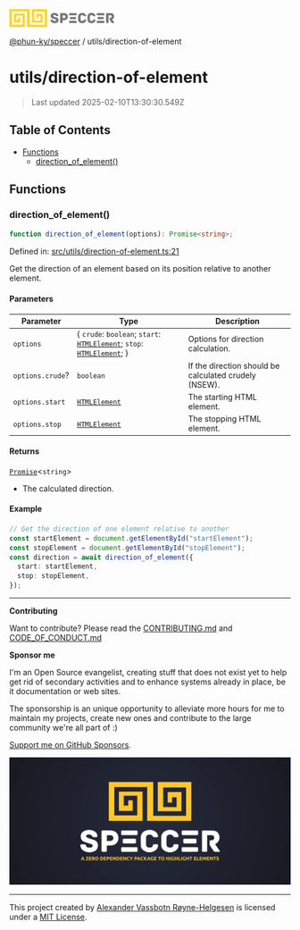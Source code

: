 <div>
  <img alt="SPECCER logo" src="https://raw.githubusercontent.com/phun-ky/speccer/main/public/logo-speccer-horizontal-colored-package.svg?raw=true" style="max-height:32px;" />
</div>

[@phun-ky/speccer](../README.md) / utils/direction-of-element

# utils/direction-of-element

> Last updated 2025-02-10T13:30:30.549Z

## Table of Contents

- [Functions](#functions)
  - [direction_of_element()](#direction_of_element)

## Functions

### direction_of_element()

```ts
function direction_of_element(options): Promise<string>;
```

Defined in: [src/utils/direction-of-element.ts:21](https://github.com/phun-ky/speccer/blob/main/src/utils/direction-of-element.ts#L21)

Get the direction of an element based on its position relative to another element.

#### Parameters

| Parameter        | Type                                                                                                                                                                                        | Description                                           |
| ---------------- | ------------------------------------------------------------------------------------------------------------------------------------------------------------------------------------------- | ----------------------------------------------------- |
| `options`        | \{ `crude`: `boolean`; `start`: [`HTMLElement`](https://developer.mozilla.org/docs/Web/API/HTMLElement); `stop`: [`HTMLElement`](https://developer.mozilla.org/docs/Web/API/HTMLElement); } | Options for direction calculation.                    |
| `options.crude`? | `boolean`                                                                                                                                                                                   | If the direction should be calculated crudely (NSEW). |
| `options.start`  | [`HTMLElement`](https://developer.mozilla.org/docs/Web/API/HTMLElement)                                                                                                                     | The starting HTML element.                            |
| `options.stop`   | [`HTMLElement`](https://developer.mozilla.org/docs/Web/API/HTMLElement)                                                                                                                     | The stopping HTML element.                            |

#### Returns

[`Promise`](https://developer.mozilla.org/docs/Web/JavaScript/Reference/Global_Objects/Promise)\<`string`>

- The calculated direction.

#### Example

```ts
// Get the direction of one element relative to another
const startElement = document.getElementById("startElement");
const stopElement = document.getElementById("stopElement");
const direction = await direction_of_element({
  start: startElement,
  stop: stopElement,
});
```

---

**Contributing**

Want to contribute? Please read the [CONTRIBUTING.md](https://github.com/phun-ky/speccer/blob/main/CONTRIBUTING.md) and [CODE_OF_CONDUCT.md](https://github.com/phun-ky/speccer/blob/main/CODE_OF_CONDUCT.md)

**Sponsor me**

I'm an Open Source evangelist, creating stuff that does not exist yet to help get rid of secondary activities and to enhance systems already in place, be it documentation or web sites.

The sponsorship is an unique opportunity to alleviate more hours for me to maintain my projects, create new ones and contribute to the large community we're all part of :)

[Support me on GitHub Sponsors](https://github.com/sponsors/phun-ky).

![Speccer banner, with logo and slogan: A zero dependency package to annotate or highlight elements](https://github.com/phun-ky/speccer/blob/main/public/speccer-banner.png?raw=true)

---

This project created by [Alexander Vassbotn Røyne-Helgesen](http://phun-ky.net) is licensed under a [MIT License](https://choosealicense.com/licenses/mit/).
